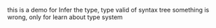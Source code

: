 this is a demo for Infer the type, type valid of syntax tree
something is wrong, only for learn about type system